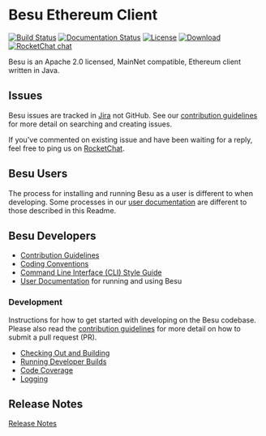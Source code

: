 # Besu Ethereum Client
 [![Build Status](https://jenkins.pegasys.tech/job/Besu/job/master/badge/icon)](https://jenkins.pegasys.tech/job/Besu/job/master/)
 [![Documentation Status](https://readthedocs.org/projects/hyperledger-besu/badge/?version=latest)](https://besu.hyperledger.org/en/latest/?badge=latest)
 [![License](https://img.shields.io/badge/License-Apache%202.0-blue.svg)](https://github.com/PegasysEng/besu/blob/master/LICENSE)
 [ ![Download](https://api.bintray.com/packages/hyperledger/besu-repo/besu/images/download.svg) ](https://bintray.com/hyperledger/besu-repo/besu/_latestVersion)
 [![RocketChat chat](https://open.rocket.chat/images/join-chat.svg)](https://chat.hyperledger.org/channel/besu)


Besu is an Apache 2.0 licensed, MainNet compatible, Ethereum client written in Java.

## Issues 

Besu issues are tracked in [Jira](https://pegasys1.atlassian.net/secure/Dashboard.jspa?selectPageId=10117) not GitHub. 
See our [contribution guidelines](CONTRIBUTING.md) for more detail on searching and creating issues. 

If you've commented on existing issue and have been waiting for a reply, feel free to ping us on [RocketChat].  

## Besu Users

The process for installing and running Besu as a user is different to when developing. Some processes in our [user documentation](https://besu.hyperledger.org/en/latest/) are different to those described in this Readme.

## Besu Developers

* [Contribution Guidelines](CONTRIBUTING.md)
* [Coding Conventions](CODING-CONVENTIONS.md)
* [Command Line Interface (CLI) Style Guide](CLI-STYLE-GUIDE.md)
* [User Documentation] for running and using Besu

### Development

Instructions for how to get started with developing on the Besu codebase. Please also read the
[contribution guidelines](CONTRIBUTING.md) for more detail on how to submit a pull request (PR).

* [Checking Out and Building](docs/development/building.md)
* [Running Developer Builds](docs/development/running-developer-builds.md)
* [Code Coverage](docs/development/code-coverage.md)
* [Logging](docs/development/logging.md)

[User Documentation]: https://besu.hyperledger.org/
[RocketChat]: https://chat.hyperledger.org/channel/besu

## Release Notes

[Release Notes](CHANGELOG.md)
